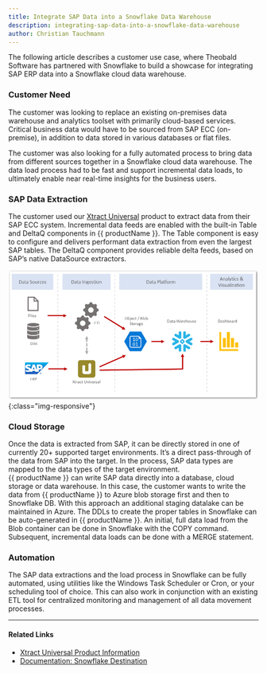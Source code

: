 ```yaml
---
title: Integrate SAP Data into a Snowflake Data Warehouse
description: integrating-sap-data-into-a-snowflake-data-warehouse
author: Christian Tauchmann
---
```


The following article describes a customer use case, where Theobald Software has partnered with Snowflake to build a showcase for integrating SAP ERP data into a Snowflake cloud data warehouse. 

### Customer Need 

The customer was looking to replace an existing on-premises data warehouse and analytics toolset with primarily cloud-based services. 
Critical business data would have to be sourced from SAP ECC (on-premise), in addition to data stored in various databases or flat files.

The customer was also looking for a fully automated process to bring data from different sources together in a Snowflake cloud data warehouse. 
The data load process had to be fast and support incremental data loads, to ultimately enable near real-time insights for the business users.

### SAP Data Extraction

The customer used our [Xtract Universal](https://theobald-software.com/en/xtract-universal/) product to extract data from their SAP ECC system. 
Incremental data feeds are enabled with the built-in Table and DeltaQ components in {{ productName }}. 
The Table component is easy to configure and delivers performant data extraction from even the largest SAP tables. 
The DeltaQ component provides reliable delta feeds, based on SAP’s native DataSource extractors.

![sap_snowflake](../assets/images/xu/articles/sap_snowflake.png){:class="img-responsive"}

### Cloud Storage 

Once the data is extracted from SAP, it can be directly stored in one of currently 20+ supported target environments. 
It’s a direct pass-through of the data from SAP into the target. In the process, SAP data types are mapped to the data types of the target environment. <br> 
{{ productName }} can write SAP data directly into a database, cloud storage or data warehouse. 
In this case, the customer wants to write the data from {{ productName }} to Azure blob storage first and then to Snowflake DB. 
With this approach an additional staging datalake can be maintained in Azure.
The DDLs to create the proper tables in Snowflake can be auto-generated in {{ productName }}. 
An initial, full data load from the Blob container can be done in Snowflake with the COPY command. 
Subsequent, incremental data loads can be done with a MERGE statement.

### Automation 

The SAP data extractions and the load process in Snowflake can be fully automated, using utilities like the Windows Task Scheduler or Cron, or your scheduling tool of choice. 
This can also work in conjunction with an existing ETL tool for centralized monitoring and management of all data movement processes.

***********

#### Related Links

- [Xtract Universal Product Information](https://theobald-software.com/en/xtract-universal/) 
- [Documentation: Snowflake Destination](https://help.theobald-software.com/en/xtract-universal/destinations/snowflake)
